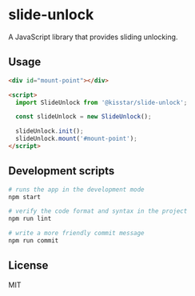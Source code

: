 # slide-unlock

A JavaScript library that provides sliding unlocking.

## Usage

```html
<div id="mount-point"></div>

<script>
  import SlideUnlock from '@kisstar/slide-unlock';

  const slideUnlock = new SlideUnlock();

  slideUnlock.init();
  slideUnlock.mount('#mount-point');
</script>
```

## Development scripts

```bash
# runs the app in the development mode
npm start

# verify the code format and syntax in the project
npm run lint

# write a more friendly commit message
npm run commit
```

## License

MIT
